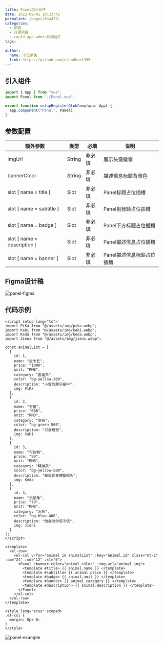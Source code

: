 ```yaml
---
title: Panel展示组件
date: 2022-09-01 10:23:42
permalink: /pages/6ba477/
categories:
  - 前端
  - 开源项目
  - could-app-admin前端组件
tags:
  - 
author: 
  name: 干巴爹兔
  link: https://github.com/cloudhao1999
---
```


## 引入组件

```typescript
import { App } from "vue";
import Panel from "./Panel.vue";

export function setupRegisterGlobComp(app: App) {
  app.component("Panel", Panel);
}
```

## 参数配置

| 额外参数                    | 类型   | 必填   | 说明                      |
| --------------------------- | ------ | ------ | ------------------------- |
| imgUrl                      | String | 非必填 | 展示头像徽章              |
| bannerColor                  | String | 非必填 | 描述信息标题背景色                |
| slot [ name = title ]       | Slot   | 非必填 | Panel标题占位插槽         |
| slot [ name = subtitle ]    | Slot   | 非必填 | Panel副标题占位插槽       |
| slot [ name = badge ]       | Slot   | 非必填 | Panel下方标题占位插槽     |
| slot [ name = description ] | Slot   | 非必填 | Panel描述信息占位插槽     |
| slot [ name = banner ]      | Slot   | 非必填 | Panel描述信息标题占位插槽 |

<!-- more -->

## Figma设计稿

![panel-figma](https://git.poker/cloudhao1999/image-hosting/blob/master/20220901/image.7bdpf4f1hwg0.webp?raw=true)

## 代码示例

```vue
<script setup lang="ts">
import PiKa from "@/assets/img/pika.webp";
import Kabi from "@/assets/img/kabi.webp";
import Keda from "@/assets/img/keda.webp";
import Jieni from "@/assets/img/jieni.webp";

const animalList = [
  {
    id: 1,
    name: "皮卡丘",
    price: "1000",
    unit: "RMB",
    category: "雷电系",
    color: "bg-yellow-300",
    description: "小智的那只最牛",
    img: PiKa
  },
  {
    id: 2,
    name: "方酱",
    price: "600",
    unit: "RMB",
    category: "草系",
    color: "bg-green-500",
    description: "只会睡觉",
    img: Kabi
  },
  {
    id: 3,
    name: "可达鸭",
    price: "50",
    unit: "RMB",
    category: "精神系",
    color: "bg-yellow-500",
    description: "最近在肯德基很火",
    img: Keda
  },
  {
    id: 4,
    name: "杰尼龟",
    price: "70",
    unit: "RMB",
    category: "水系",
    color: "bg-blue-400",
    description: "他会咬你信不信",
    img: Jieni
  }
];
</script>

<template>
  <el-row>
    <el-col v-for="animal in animalList" :key="animal.id" class="mt-1" :sm="24" :md="12" :xl="6">
      <Panel :banner-color="animal.color" :img-url="animal.img">
        <template #title> {{ animal.name }} </template>
        <template #subtitle> {{ animal.price }} </template>
        <template #badge> {{ animal.unit }} </template>
        <template #banner> {{ animal.category }} </template>
        <template #description> {{ animal.description }} </template>
      </Panel>
    </el-col>
  </el-row>
</template>

<style lang="scss" scoped>
.el-col {
  margin: 8px 0;
}
</style>

```

![panel-example](https://git.poker/cloudhao1999/image-hosting/blob/master/20220901/image.4zp3ngte8i80.webp?raw=true)